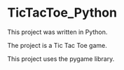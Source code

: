 # TicTacToe_Python
This project was written in Python. 

The project is a Tic Tac Toe game. 

This project uses the pygame library.
